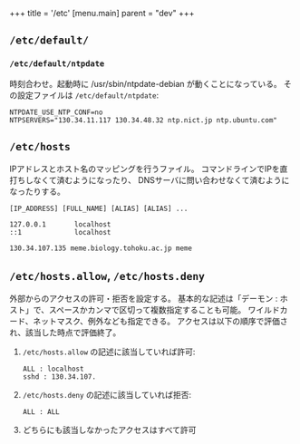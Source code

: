+++
title = '/etc'
[menu.main]
  parent = "dev"
+++

## `/etc/default/`

### `/etc/default/ntpdate`

時刻合わせ。起動時に /usr/sbin/ntpdate-debian が動くことになっている。
その設定ファイルは `/etc/default/ntpdate`:

    NTPDATE_USE_NTP_CONF=no
    NTPSERVERS="130.34.11.117 130.34.48.32 ntp.nict.jp ntp.ubuntu.com"

## `/etc/hosts`

IPアドレスとホスト名のマッピングを行うファイル。
コマンドラインでIPを直打ちしなくて済むようになったり、
DNSサーバに問い合わせなくて済むようになったりする。

    [IP_ADDRESS] [FULL_NAME] [ALIAS] [ALIAS] ...

    127.0.0.1       localhost
    ::1             localhost

    130.34.107.135 meme.biology.tohoku.ac.jp meme

## `/etc/hosts.allow`, `/etc/hosts.deny`

外部からのアクセスの許可・拒否を設定する。
基本的な記述は「デーモン : ホスト」で、スペースかカンマで区切って複数指定することも可能。
ワイルドカード、ネットマスク、例外なども指定できる。
アクセスは以下の順序で評価され、該当した時点で評価終了。

1.  `/etc/hosts.allow` の記述に該当していれば許可:

        ALL : localhost
        sshd : 130.34.107.

2.  `/etc/hosts.deny` の記述に該当していれば拒否:

        ALL : ALL

3.  どちらにも該当しなかったアクセスはすべて許可
